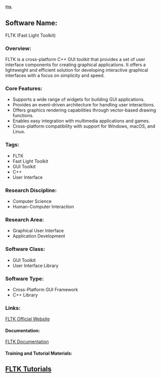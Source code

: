 fltk
## Software Name:
FLTK (Fast Light Toolkit)

### Overview:
FLTK is a cross-platform C++ GUI toolkit that provides a set of user interface components for creating graphical applications. It offers a lightweight and efficient solution for developing interactive graphical interfaces with a focus on simplicity and speed.

### Core Features:
- Supports a wide range of widgets for building GUI applications.
- Provides an event-driven architecture for handling user interactions.
- Offers graphics rendering capabilities through vector-based drawing functions.
- Enables easy integration with multimedia applications and games.
- Cross-platform compatibility with support for Windows, macOS, and Linux.

### Tags:
- FLTK
- Fast Light Toolkit
- GUI Toolkit
- C++
- User Interface

### Research Discipline:
- Computer Science
- Human-Computer Interaction

### Research Area:
- Graphical User Interface
- Application Development

### Software Class:
- GUI Toolkit
- User Interface Library

### Software Type:
- Cross-Platform GUI Framework
- C++ Library

### Links:
[FLTK Official Website](https://www.fltk.org/)

#### Documentation:
[FLTK Documentation](https://www.fltk.org/doc-1.3/index.html)

#### Training and Tutorial Materials:
[FLTK Tutorials](https://www.fltk.org/doc-1.3/basics.html)
--------------------------------------
